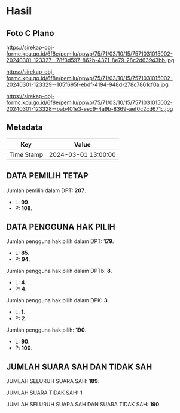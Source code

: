 # Hasil

## Foto C Plano

https://sirekap-obj-formc.kpu.go.id/6f8e/pemilu/ppwp/75/71/03/10/15/7571031015002-20240301-123327--78f3d597-862b-4371-8e79-28c2d63943bb.jpg

https://sirekap-obj-formc.kpu.go.id/6f8e/pemilu/ppwp/75/71/03/10/15/7571031015002-20240301-123329--105f695f-ebdf-4194-948d-278c7861cf0a.jpg

https://sirekap-obj-formc.kpu.go.id/6f8e/pemilu/ppwp/75/71/03/10/15/7571031015002-20240301-123328--bab401e3-eec9-4a9b-8369-aef0c2cd671c.jpg


## Metadata

| Key        | Value               |
| ---------- | ------------------- |
| Time Stamp | 2024-03-01 13:00:00 |


## DATA PEMILIH TETAP

Jumlah pemilih dalam DPT: **207**.
 * L: **99**.
 * P: **108**.

## DATA PENGGUNA HAK PILIH

Jumlah pengguna hak pilih dalam DPT: **179**.
 * L: **85**.
 * P: **94**.

Jumlah pengguna hak pilih dalam DPTb: **8**.
 * L: **4**.
 * P: **4**.

Jumlah pengguna hak pilih dalam DPK: **3**.
 * L: **1**.
 * P: **2**.

Jumlah pengguna hak pilih: **190**.
 * L: **90**.
 * P: **100**.

## JUMLAH SUARA SAH DAN TIDAK SAH

JUMLAH SELURUH SUARA SAH: **189**.

JUMLAH SUARA TIDAK SAH: **1**.

JUMLAH SELURUH SUARA SAH DAN SUARA TIDAK SAH: **190**.


